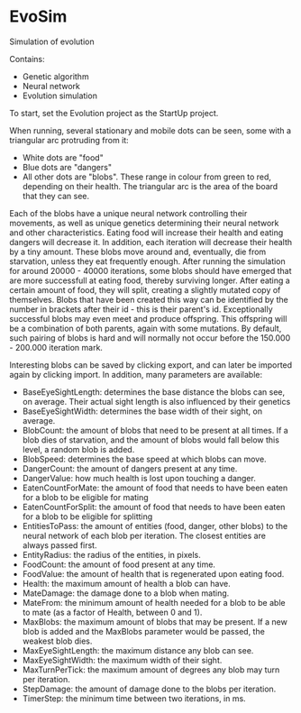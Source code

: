 # EvoSim

Simulation of evolution

Contains:
- Genetic algorithm
- Neural network
- Evolution simulation

To start, set the Evolution project as the StartUp project.

When running, several stationary and mobile dots can be seen, some with a triangular arc protruding from it:
- White dots are "food"
- Blue dots are "dangers"
- All other dots are "blobs". These range in colour from green to red, depending on their health. The triangular arc is the area of the board that they can see.

Each of the blobs have a unique neural network controlling their movements, as well as unique genetics determining their neural network and other characteristics. Eating food will increase their health and eating dangers will decrease it. In addition, each iteration will decrease their health by a tiny amount. These blobs move around and, eventually, die from starvation, unless they eat frequently enough. After running the simulation for around 20000 - 40000 iterations, some blobs should have emerged that are more successfull at eating food, thereby surviving longer. After eating a certain amount of food, they will split, creating a slightly mutated copy of themselves. Blobs that have been created this way can be identified by the number in brackets after their id - this is their parent's id. Exceptionally successful blobs may even meet and produce offspring. This offspring will be a combination of both parents, again with some mutations. By default, such pairing of blobs is hard and will normally not occur before the 150.000 - 200.000 iteration mark.

Interesting blobs can be saved by clicking export, and can later be imported again by clicking import. In addition, many parameters are available:
- BaseEyeSightLength: determines the base distance the blobs can see, on average. Their actual sight length is also influenced by their genetics
- BaseEyeSightWidth: determines the base width of their sight, on average.
- BlobCount: the amount of blobs that need to be present at all times. If a blob dies of starvation, and the amount of blobs would fall below this level, a random blob is added.
- BlobSpeed: determines the base speed at which blobs can move.
- DangerCount: the amount of dangers present at any time.
- DangerValue: how much health is lost upon touching a danger.
- EatenCountForMate: the amount of food that needs to have been eaten for a blob to be eligible for mating
- EatenCountForSplit: the amount of food that needs to have been eaten for a blob to be eligible for splitting
- EntitiesToPass: the amount of entities (food, danger, other blobs) to the neural network of each blob per iteration. The closest entities are always passed first.
- EntityRadius: the radius of the entities, in pixels.
- FoodCount: the amount of food present at any time.
- FoodValue: the amount of health that is regenerated upon eating food.
- Health: the maximum amount of health a blob can have.
- MateDamage: the damage done to a blob when mating.
- MateFrom: the minimum amount of health needed for a blob to be able to mate (as a factor of Health, between 0 and 1).
- MaxBlobs: the maximum amount of blobs that may be present. If a new blob is added and the MaxBlobs parameter would be passed, the weakest blob dies.
- MaxEyeSightLength: the maximum distance any blob can see.
- MaxEyeSightWidth: the maximum width of their sight.
- MaxTurnPerTick: the maximum amount of degrees any blob may turn per iteration.
- StepDamage: the amount of damage done to the blobs per iteration.
- TimerStep: the minimum time between two iterations, in ms.